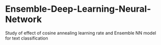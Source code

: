 # Ensemble-Deep-Learning-Neural-Network
Study of effect of cosine annealing learning rate and Ensemble NN model for text classification
